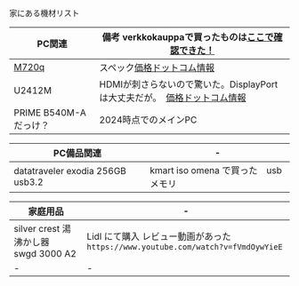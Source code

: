 家にある機材リスト


|PC関連|備考  verkkokauppaで買ったものは[ここで確認できた！](https://gist.github.com/jamad/8115b7f7d656f5f9d620312fae3dbf3f) |
|-|-|
|[M720q](https://github.com/jamad/practicePython/issues/28)  |スペック[価格ドットコム情報](https://kakaku.com/item/K0001377714/spec/?lid=spec_anchorlink_details#tab) |
|U2412M　|HDMIが刺さらないので驚いた。DisplayPortは大丈夫だが。　[価格ドットコム情報](https://kakaku.com/item/K0000363216/spec/) |
|PRIME B540M-A だっけ？  |2024時点でのメインPC|

|PC備品関連|-|
|-|-|
|datatraveler exodia 256GB usb3.2| kmart iso omena で買った　usbメモリ|


|家庭用品|-|
|-|-|
|silver crest 湯沸かし器　swgd 3000 A2|Lidl にて購入 レビュー動画があった　`https://www.youtube.com/watch?v=fVmdOywYieE`  |
|-|-|



